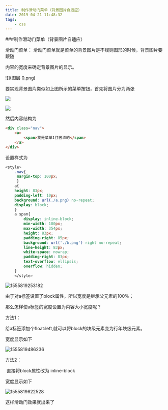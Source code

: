 ```yaml
---
title: 制作滑动门菜单（背景图片自适应）
date: 2019-04-21 11:48:32
tags:
	- css
---
```


###制作滑动门菜单（背景图片自适应）

滑动门菜单： 滑动门菜单就是菜单的背景图片是不规则图形的时候，背景图片要跟随

内容的宽度来确定背景图片的显示。

![](图层 0.png)

要实现背景图片类似如上图所示的菜单按钮，首先将图片分为两张

![](a.png)

![](b.png)

然后内容结构为

```html
<div class="nav">
	<a>
		<span>我是菜单1打酱油的</span>
	</a>
</div>
```

设置样式为

```css
<style>
    .nav{
     margin-top: 100px;
     }
    a{
    height: 83px;
    padding-left: 10px;
    background: url(./a.png) no-repeat;
    display: block; 
    }
    a span{
        display: inline-block;
        min-width: 180px;
        max-width: 354px;
        height: 83px;
        padding-right: 85px;
        background: url('./b.png') right no-repeat;
        line-height: 83px;
        white-space: nowrap;  
        padding-right: 83px;
        text-overflow: ellipsis;
        overflow: hidden;
    }
    </style>
```

![1555819253182](1555819253182.png)

由于对a标签设置了block属性，所以宽度是继承父元素的100%；

那么怎样使a标签的宽度设置为内容大小宽度呢？

方法1：

​	给a标签添加个float:left,就可以将block的块级元素变为行年块级元素。

宽度显示如下

![1555819486236](1555819486236.png)

方法2：

​	直接将block属性改为 inline-block

宽度显示如下

![1555819622528](1555819622528.png)



这样滑动门效果就出来了

